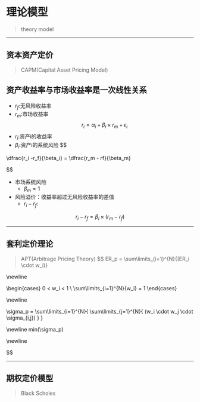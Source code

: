 # 理论模型
> theory model




---
## 资本资产定价
> CAPM(Capital Asset Pricing Model)

## 资产收益率与市场收益率是一次线性关系
- $r_f$:无风险收益率
- $r_m$:市场收益率
$$
r_i = \alpha_i + \beta_i \times r_m + \epsilon_i
$$
- $r_i$:资产i的收益率
- $\beta_i$:资产i的系统风险
$$

\dfrac{r_i -r_f}{\beta_i} = \dfrac{r_m - rf}{\beta_m}

$$
- 市场系统风险
    - $\beta_m = 1$
- 风险溢价：收益率超过无风险收益率的差值
    - $r_i - r_f$:

$$
r_i - r_f = \beta_i \times (r_m - r_f)
$$



---
## 套利定价理论
> APT(Arbitrage Pricing Theory)
$$
ER_p = \sum\limits_{i=1}^{N}{(ER_i \cdot w_i)}

\newline

\begin{cases}
0 < w_i < 1 \\
\sum\limits_{i=1}^{N}{w_i} = 1
\end{cases}


\newline



\sigma_p = \sum\limits_{i=1}^{N}{
    \sum\limits_{j=1}^{N}{
        (w_i \cdot w_j \cdot \sigma_{i,j})
    }
}


\newline
min(\sigma_p)


\newline



$$





---
## 期权定价模型
> Black Scholes